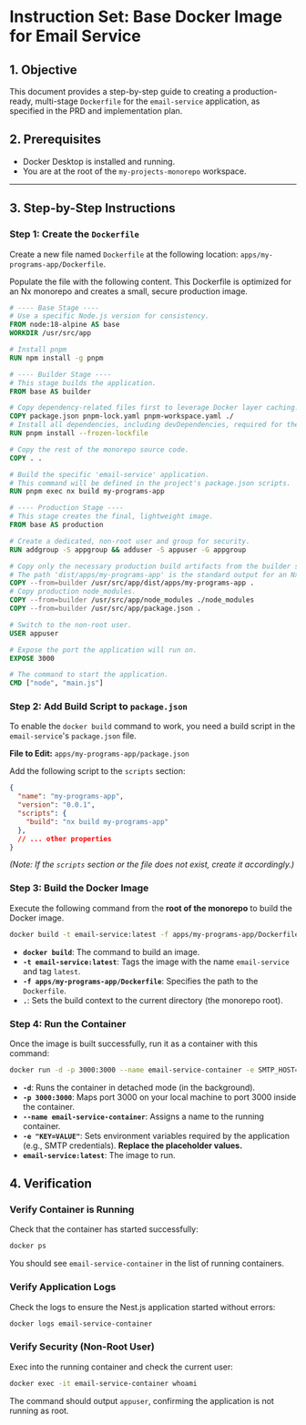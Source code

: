 # Instruction Set: Base Docker Image for Email Service

## 1. Objective

This document provides a step-by-step guide to creating a production-ready, multi-stage `Dockerfile` for the `email-service` application, as specified in the PRD and implementation plan.

## 2. Prerequisites

- Docker Desktop is installed and running.
- You are at the root of the `my-projects-monorepo` workspace.

---

## 3. Step-by-Step Instructions

### Step 1: Create the `Dockerfile`

Create a new file named `Dockerfile` at the following location: `apps/my-programs-app/Dockerfile`.

Populate the file with the following content. This Dockerfile is optimized for an Nx monorepo and creates a small, secure production image.

```dockerfile
# ---- Base Stage ----
# Use a specific Node.js version for consistency.
FROM node:18-alpine AS base
WORKDIR /usr/src/app

# Install pnpm
RUN npm install -g pnpm

# ---- Builder Stage ----
# This stage builds the application.
FROM base AS builder

# Copy dependency-related files first to leverage Docker layer caching.
COPY package.json pnpm-lock.yaml pnpm-workspace.yaml ./
# Install all dependencies, including devDependencies, required for the build.
RUN pnpm install --frozen-lockfile

# Copy the rest of the monorepo source code.
COPY . .

# Build the specific 'email-service' application.
# This command will be defined in the project's package.json scripts.
RUN pnpm exec nx build my-programs-app

# ---- Production Stage ----
# This stage creates the final, lightweight image.
FROM base AS production

# Create a dedicated, non-root user and group for security.
RUN addgroup -S appgroup && adduser -S appuser -G appgroup

# Copy only the necessary production build artifacts from the builder stage.
# The path 'dist/apps/my-programs-app' is the standard output for an Nx build.
COPY --from=builder /usr/src/app/dist/apps/my-programs-app .
# Copy production node_modules.
COPY --from=builder /usr/src/app/node_modules ./node_modules
COPY --from=builder /usr/src/app/package.json .

# Switch to the non-root user.
USER appuser

# Expose the port the application will run on.
EXPOSE 3000

# The command to start the application.
CMD ["node", "main.js"]
```

### Step 2: Add Build Script to `package.json`

To enable the `docker build` command to work, you need a build script in the `email-service`'s `package.json` file.

**File to Edit:** `apps/my-programs-app/package.json`

Add the following script to the `scripts` section:

```json
{
  "name": "my-programs-app",
  "version": "0.0.1",
  "scripts": {
    "build": "nx build my-programs-app"
  },
  // ... other properties
}
```

*(Note: If the `scripts` section or the file does not exist, create it accordingly.)*

### Step 3: Build the Docker Image

Execute the following command from the **root of the monorepo** to build the Docker image.

```sh
docker build -t email-service:latest -f apps/my-programs-app/Dockerfile .
```

- **`docker build`**: The command to build an image.
- **`-t email-service:latest`**: Tags the image with the name `email-service` and tag `latest`.
- **`-f apps/my-programs-app/Dockerfile`**: Specifies the path to the `Dockerfile`.
- **`.`**: Sets the build context to the current directory (the monorepo root).

### Step 4: Run the Container

Once the image is built successfully, run it as a container with this command:

```sh
docker run -d -p 3000:3000 --name email-service-container -e SMTP_HOST="your_smtp_host" -e SMTP_USER="your_user" -e SMTP_PASS="your_password" email-service:latest
```

- **`-d`**: Runs the container in detached mode (in the background).
- **`-p 3000:3000`**: Maps port 3000 on your local machine to port 3000 inside the container.
- **`--name email-service-container`**: Assigns a name to the running container.
- **`-e "KEY=VALUE"`**: Sets environment variables required by the application (e.g., SMTP credentials). **Replace the placeholder values.**
- **`email-service:latest`**: The image to run.

## 4. Verification

### Verify Container is Running

Check that the container has started successfully:

```sh
docker ps
```

You should see `email-service-container` in the list of running containers.

### Verify Application Logs

Check the logs to ensure the Nest.js application started without errors:

```sh
docker logs email-service-container
```

### Verify Security (Non-Root User)

Exec into the running container and check the current user:

```sh
docker exec -it email-service-container whoami
```

The command should output `appuser`, confirming the application is not running as root.
